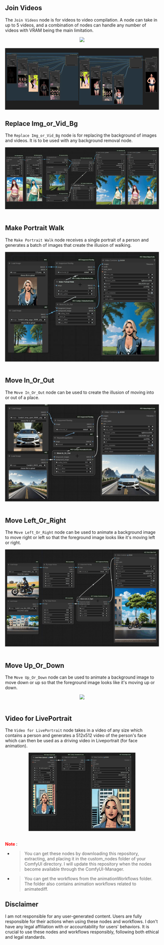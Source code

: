 <!-- ## ComfyUI-Animation_Nodes_and_Workflows
These are ComfyUI custom nodes to assist in Animations and video compilations. -->

## Join Videos

The `Join Videos` node is for videos to video compilation. A node can take in up to 5 videos, and a combination of nodes can handle any number of videos with VRAM being the main limitation.

<div align="center">

<img src="readMeAssets/joinVids.gif" /> <br></br>
<img src="readMeAssets/joinVideos2.gif" />
</div>

## Replace Img_or_Vid_Bg

The `Replace Img_or_Vid_Bg` node is for replacing the background of images and videos. It is to be used with any background removal node.

<div align="center">

<img src="readMeAssets/replaceBg.gif" /> <br></br>
</div>

## Make Portrait Walk

The `Make Portrait Walk` node receives a single portrait of a person and generates a batch of images that create the illusion of walking.

<div align="center">

<img src="readMeAssets/makeWalk.gif" /> <br></br>
</div>

## Move In_Or_Out

The `Move In_Or_Out` node can be used to create the illusion of moving into or out of a place.

<div align="center">

<img src="readMeAssets/moveOut.gif" /> <br></br>
</div>

## Move Left_Or_Right

The `Move Left_Or_Right` node can be used to animate a background image to move right or left so that the foreground image looks like it's moving left or right.

<div align="center">

<img src="readMeAssets/moveLeft.gif" /> <br></br>

</div>

## Move Up_Or_Down

The `Move Up_Or_Down` node can be used to animate a background image to move down or up so that the foreground image looks like it's moving up or down.

<div align="center">

<img src="readMeAssets/moveUpDown.gif" /> <br></br>
</div>

## Video for LivePortrait

The `Video for LivePortrait` node takes in a video of any size which contains a person and generates a 512x512 video of the person's face which can then be used as a driving video in Liveportrait (for face animation).

<div align="center">

<img src="readMeAssets/livePortrait.gif" /> <br></br>
</div>



**<font color=red> Note </font>**:

- >You can get these nodes by downloading this repository, extracting, and placing it in the custom_nodes folder of your ComfyUI directory. I will update this repository when the nodes become available through the ComfyUI-Manager.

- >You can get the workflows from the animationWorkflows folder. The folder also contains animation workflows related to animatediff.

<!-- - >You can also connect a lineArt preprocessor to the LineArt2LineArt Assistant node and modify as you please.

- >You can install these nodes with the ComfyUI Manager. Search by entering:


     ```
     ComfyUI-Img2DrawingAssistants

     ``` -->



## Disclaimer
 
I am not responsible for any user-generated content. Users are fully responsible for their actions when using these nodes and workflows. I don't have any legal affiliation with or accountability for users' behaviors. It is crucial to use these nodes and workflows responsibly, following both ethical and legal standards.




